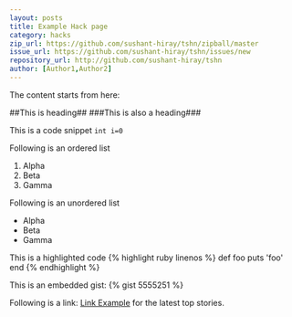 ```yaml
---
layout: posts
title: Example Hack page
category: hacks
zip_url: https://github.com/sushant-hiray/tshn/zipball/master
issue_url: https://github.com/sushant-hiray/tshn/issues/new
repository_url: http://github.com/sushant-hiray/tshn
author: [Author1,Author2] 
---
```


The content starts from here:

##This is heading##
###This is also a heading###


This is a code snippet `int i=0`

Following is an ordered list
1. Alpha
2. Beta
3. Gamma

Following is an unordered list
* Alpha
* Beta
* Gamma

This is a highlighted code
{% highlight ruby linenos %}
def foo
  puts 'foo'
end
{% endhighlight %}

This is an embedded gist:
{% gist 5555251 %}

Following is a link: [Link Example][] for the latest top stories.

[Link Example]: http://wncc-iitb.org/tshn
